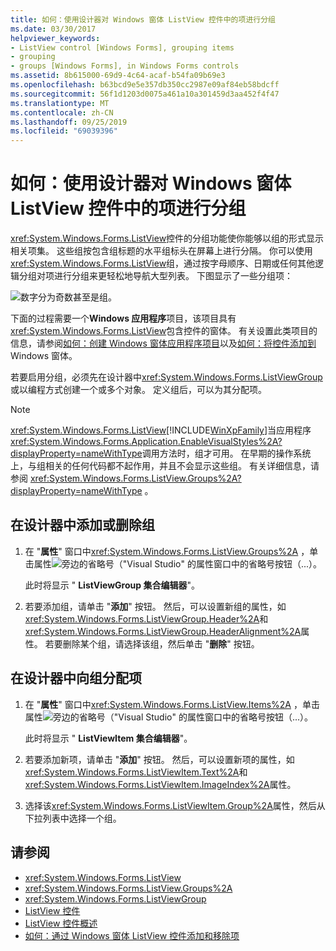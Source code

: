 ```yaml
---
title: 如何：使用设计器对 Windows 窗体 ListView 控件中的项进行分组
ms.date: 03/30/2017
helpviewer_keywords:
- ListView control [Windows Forms], grouping items
- grouping
- groups [Windows Forms], in Windows Forms controls
ms.assetid: 8b615000-69d9-4c64-acaf-b54fa09b69e3
ms.openlocfilehash: b63bcd9e5e357db350cc2987e09af84eb58bdcff
ms.sourcegitcommit: 56f1d1203d0075a461a10a301459d3aa452f4f47
ms.translationtype: MT
ms.contentlocale: zh-CN
ms.lasthandoff: 09/25/2019
ms.locfileid: "69039396"
---
```

# <a name="how-to-group-items-in-a-windows-forms-listview-control-using-the-designer"></a>如何：使用设计器对 Windows 窗体 ListView 控件中的项进行分组

<xref:System.Windows.Forms.ListView>控件的分组功能使你能够以组的形式显示相关项集。 这些组按包含组标题的水平组标头在屏幕上进行分隔。 你可以使用<xref:System.Windows.Forms.ListView>组，通过按字母顺序、日期或任何其他逻辑分组对项进行分组来更轻松地导航大型列表。 下图显示了一些分组项：

![数字分为奇数甚至是组。](./media/how-to-group-items-in-a-windows-forms-listview-control-using-the-designer/odd-even-list-view-groups.gif)

下面的过程需要一个**Windows 应用程序**项目，该项目具有<xref:System.Windows.Forms.ListView>包含控件的窗体。 有关设置此类项目的信息，请参阅[如何：创建 Windows 窗体应用程序项目](/visualstudio/ide/step-1-create-a-windows-forms-application-project)以及[如何：将控件添加到](how-to-add-controls-to-windows-forms.md)Windows 窗体。

若要启用分组，必须先在设计器中<xref:System.Windows.Forms.ListViewGroup>或以编程方式创建一个或多个对象。 定义组后，可以为其分配项。

> [!NOTE]
> <xref:System.Windows.Forms.ListView>[!INCLUDE[WinXpFamily](../../../../includes/winxpfamily-md.md)]当应用程序<xref:System.Windows.Forms.Application.EnableVisualStyles%2A?displayProperty=nameWithType>调用方法时，组才可用。 在早期的操作系统上，与组相关的任何代码都不起作用，并且不会显示这些组。 有关详细信息，请参阅 <xref:System.Windows.Forms.ListView.Groups%2A?displayProperty=nameWithType> 。

## <a name="to-add-or-remove-groups-in-the-designer"></a>在设计器中添加或删除组

1. 在 "**属性**" 窗口中<xref:System.Windows.Forms.ListView.Groups%2A> ，单击属性![旁边的**省略号**（"Visual Studio](./media/visual-studio-ellipsis-button.png)" 的属性窗口中的省略号按钮（...）。

     此时将显示 " **ListViewGroup 集合编辑器**"。

2. 若要添加组，请单击 "**添加**" 按钮。 然后，可以设置新组的属性，如<xref:System.Windows.Forms.ListViewGroup.Header%2A>和<xref:System.Windows.Forms.ListViewGroup.HeaderAlignment%2A>属性。 若要删除某个组，请选择该组，然后单击 "**删除**" 按钮。

## <a name="to-assign-items-to-groups-in-the-designer"></a>在设计器中向组分配项

1. 在 "**属性**" 窗口中<xref:System.Windows.Forms.ListView.Items%2A> ，单击属性![旁边的**省略号**（"Visual Studio](./media/visual-studio-ellipsis-button.png)" 的属性窗口中的省略号按钮（...）。

     此时将显示 " **ListViewItem 集合编辑器**"。

2. 若要添加新项，请单击 "**添加**" 按钮。 然后，可以设置新项的属性，如<xref:System.Windows.Forms.ListViewItem.Text%2A>和<xref:System.Windows.Forms.ListViewItem.ImageIndex%2A>属性。

3. 选择该<xref:System.Windows.Forms.ListViewItem.Group%2A>属性，然后从下拉列表中选择一个组。

## <a name="see-also"></a>请参阅

- <xref:System.Windows.Forms.ListView>
- <xref:System.Windows.Forms.ListView.Groups%2A>
- <xref:System.Windows.Forms.ListViewGroup>
- [ListView 控件](listview-control-windows-forms.md)
- [ListView 控件概述](listview-control-overview-windows-forms.md)
- [如何：通过 Windows 窗体 ListView 控件添加和移除项](how-to-add-and-remove-items-with-the-windows-forms-listview-control.md)
